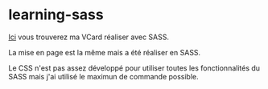 # learning-sass
[Ici]( https://rasamizafyb.github.io/learning-sass/) vous trouverez ma VCard réaliser avec SASS.

La mise en page est la même mais a été réaliser en SASS. 

Le CSS n'est pas assez développé pour utiliser toutes les fonctionnalités du SASS mais j'ai utilisé le maximun de commande possible.


